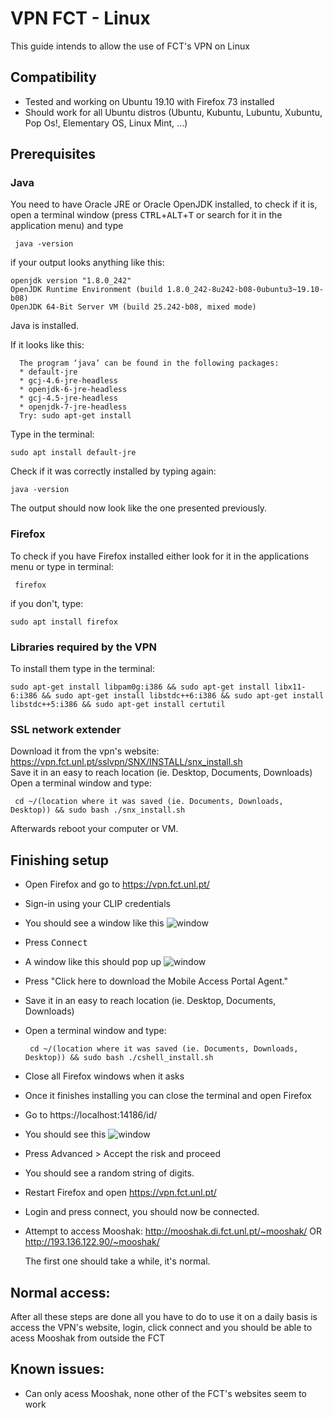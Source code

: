 # VPN FCT - Linux
This guide intends to allow the use of FCT's VPN on Linux

## Compatibility
 * Tested and working on Ubuntu 19.10 with Firefox 73 installed
 * Should work for all Ubuntu distros (Ubuntu, Kubuntu, Lubuntu, Xubuntu, Pop Os!, Elementary OS, Linux Mint, ...)

## Prerequisites

### Java

You need to have Oracle JRE or Oracle OpenJDK installed, to check if it is, open a terminal window (press <kbd>CTRL</kbd>+<kbd>ALT</kbd>+<kbd>T</kbd> or search for it in the application menu) and type
 ```
  java -version
  ```
  if your output looks anything like this:
  ```
  openjdk version "1.8.0_242"
  OpenJDK Runtime Environment (build 1.8.0_242-8u242-b08-0ubuntu3~19.10-b08)
  OpenJDK 64-Bit Server VM (build 25.242-b08, mixed mode)
  ```
  Java is installed. 
  
  If it looks like this:
  ```
    The program ‘java’ can be found in the following packages:
    * default-jre
    * gcj-4.6-jre-headless
    * openjdk-6-jre-headless
    * gcj-4.5-jre-headless
    * openjdk-7-jre-headless
    Try: sudo apt-get install
```
  Type in the terminal:

  ```
  sudo apt install default-jre
  ```
  Check if it was correctly installed by typing again:
  ```
  java -version
  ```
  The output should now look like the one presented previously.

 ### Firefox

 To check if you have Firefox installed either look for it in the applications menu or type in terminal:

 ```
  firefox
  ```
  if you don't, type:

  ```
  sudo apt install firefox
  ```
### Libraries required by the VPN
 
 To install them type in the terminal:
 
  ```
  sudo apt-get install libpam0g:i386 && sudo apt-get install libx11-6:i386 && sudo apt-get install libstdc++6:i386 && sudo apt-get install libstdc++5:i386 && sudo apt-get install certutil
  ```

### SSL network extender
 Download it from the vpn's website: https://vpn.fct.unl.pt/sslvpn/SNX/INSTALL/snx_install.sh
 <br/>Save it in an easy to reach location (ie. Desktop, Documents, Downloads)
 <br/>Open a terminal window and type:
 ```
  cd ~/(location where it was saved (ie. Documents, Downloads, Desktop)) && sudo bash ./snx_install.sh
```
Afterwards reboot your computer or VM.

## Finishing setup

 * Open Firefox and go to https://vpn.fct.unl.pt/  
 * Sign-in using your CLIP credentials
 * You should see a window like this ![window](https://github.com/Diogo-Paulico/FCT-VPN/blob/master/1VPN.png)
 * Press <kbd>Connect</kbd>
 * A window like this should pop up ![window](https://github.com/Diogo-Paulico/FCT-VPN/blob/master/2VPN.png)
 * Press "Click here to download the Mobile Access Portal Agent."
 * Save it in an easy to reach location (ie. Desktop, Documents, Downloads)
 * Open a terminal window and type:
    ```
     cd ~/(location where it was saved (ie. Documents, Downloads, Desktop)) && sudo bash ./cshell_install.sh
    ```
 * Close all Firefox windows when it asks
 * Once it finishes installing you can close the terminal and open Firefox
 * Go to https://localhost:14186/id/
 * You should see this ![window](https://github.com/Diogo-Paulico/FCT-VPN/blob/master/3VPN.png)
 * Press Advanced > Accept the risk and proceed
 * You should see a random string of digits.
 * Restart Firefox and open https://vpn.fct.unl.pt/
 * Login and press connect, you should now be connected. 
 * Attempt to access Mooshak:
    http://mooshak.di.fct.unl.pt/~mooshak/
    OR
    http://193.136.122.90/~mooshak/
   
   The first one should take a while, it's normal.

## Normal access:
 After all these steps are done all you have to do to use it on a daily basis is access the VPN's website, login, click connect and you should be able to acess Mooshak from outside the FCT

 ## Known issues:
  * Can only acess Mooshak, none other of the FCT's websites seem to work
